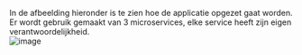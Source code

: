 In de afbeelding hieronder is te zien hoe de applicatie opgezet gaat worden. Er wordt gebruik gemaakt van 3 microservices, elke service heeft zijn eigen verantwoordelijkheid.<br />
![image](https://user-images.githubusercontent.com/55428530/200577718-3ab451b7-5dba-4f06-a57c-9a9fc74aa1c5.png)
